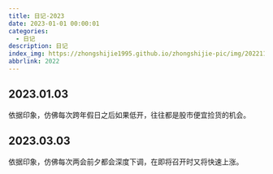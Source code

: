 ```yaml
---
title: 日记-2023
date: 2023-01-01 00:00:01
categories:
  - 日记
description: 日记
index_img: https://zhongshijie1995.github.io/zhongshijie-pic/img/20221126140001.jpg
abbrlink: 2022
---
```


## 2023.01.03
依据印象，仿佛每次跨年假日之后如果低开，往往都是股市便宜捡货的机会。

## 2023.03.03
依据印象，仿佛每次两会前夕都会深度下调，在即将召开时又将快速上涨。
